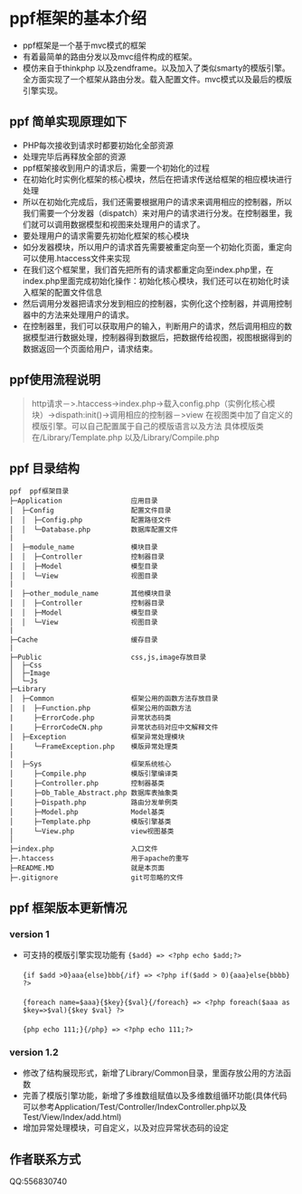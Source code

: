 # ppf框架的基本介绍

- ppf框架是一个基于mvc模式的框架
- 有着最简单的路由分发以及mvc组件构成的框架。
- 模仿来自于thinkphp 以及zendframe。以及加入了类似smarty的模版引擎。全方面实现了一个框架从路由分发。载入配置文件。mvc模式以及最后的模版引擎实现。

## ppf 简单实现原理如下

- PHP每次接收到请求时都要初始化全部资源
- 处理完毕后再释放全部的资源
- ppf框架接收到用户的请求后，需要一个初始化的过程
- 在初始化时实例化框架的核心模块，然后在把请求传送给框架的相应模块进行处理
- 所以在初始化完成后，我们还需要根据用户的请求来调用相应的控制器，所以我们需要一个分发器（dispatch）来对用户的请求进行分发。在控制器里，我们就可以调用数据模型和视图来处理用户的请求了。
- 要处理用户的请求需要先初始化框架的核心模块
- 如分发器模块，所以用户的请求首先需要被重定向至一个初始化页面，重定向可以使用.htaccess文件来实现
- 在我们这个框架里，我们首先把所有的请求都重定向至index.php里，在index.php里面完成初始化操作：初始化核心模块，我们还可以在初始化时读入框架的配置文件信息
- 然后调用分发器把请求分发到相应的控制器，实例化这个控制器，并调用控制器中的方法来处理用户的请求。
- 在控制器里，我们可以获取用户的输入，判断用户的请求，然后调用相应的数据模型进行数据处理，控制器得到数据后，把数据传给视图，视图根据得到的数据返回一个页面给用户，请求结束。

## ppf使用流程说明

> http请求－>.htaccess->index.php->载入config.php（实例化核心模块）->dispath:init()->调用相应的控制器－>view
> 在视图类中加了自定义的模版引擎。可以自己配置属于自己的模版语言以及方法
> 具体模版类在/Library/Template.php 以及/Library/Compile.php

## ppf 目录结构
```
ppf  ppf框架目录
├─Application                 应用目录
│  ├─Config                   配置文件目录
│  │  ├─Config.php            配置路径文件
│  │  └─Database.php          数据库配置文件
|
│  ├─module_name              模块目录
│  │  ├─Controller            控制器目录
│  │  ├─Model                 模型目录
│  │  └─View                  视图目录
|
│  ├─other_module_name        其他模块目录
│  │  ├─Controller            控制器目录
│  │  ├─Model                 模型目录
│  │  └─View                  视图目录
|
├─Cache                       缓存目录
|
├─Public                      css,js,image存放目录
│  ├─Css                
│  ├─Image              
│  └─Js                 
├─Library
│  ├─Common                   框架公用的函数方法存放目录
│  |  ├─Function.php          框架公用的函数方法
|     ├─ErrorCode.php         异常状态码类
|     ├─ErrorCodeCN.php       异常状态码对应中文解释文件
│  ├─Exception                框架异常处理模块
|     └─FrameException.php    模版异常处理类
|
│  ├─Sys                      框架系统核心
│     ├─Compile.php           模版引擎编译类
│     ├─Controller.php        控制器基类
│     ├─Db_Table_Abstract.php 数据库表抽象类
│     ├─Dispath.php           路由分发单例类
│     ├─Model.php             Model基类 
│     ├─Template.php          模版引擎基类
|     └─View.php              view视图基类
│
├─index.php                   入口文件
├─.htaccess                   用于apache的重写
├─README.MD                   就是本页面
├─.gitignore                  git可忽略的文件
```

## ppf 框架版本更新情况

### version 1
- 可支持的模版引擎实现功能有
```{$add} => <?php echo $add;?>```<br>   
```{if $add >0}aaa{else}bbb{/if} => <?php if($add > 0){aaa}else{bbbb} ?>```<br>  
```{foreach name=$aaa}{$key}{$val}{/foreach} => <?php foreach($aaa as $key=>$val){$key $val} ?>```<br>  
```{php echo 111;}{/php} => <?php echo 111;?>```<br>  
### version 1.2
- 修改了结构展现形式，新增了Library/Common目录，里面存放公用的方法函数
- 完善了模版引擎功能，新增了多维数组赋值以及多维数组循环功能(具体代码可以参考Application/Test/Controller/IndexController.php以及Test/View/Index/add.html)
- 增加异常处理模块，可自定义，以及对应异常状态码的设定

## 作者联系方式

QQ:556830740
